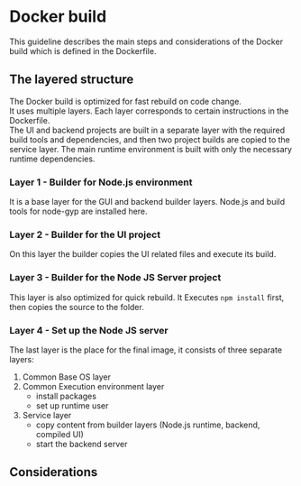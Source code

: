 # Docker build

This guideline describes the main steps and considerations of the Docker build which is defined
in the Dockerfile.

## The layered structure

The Docker build is optimized for fast rebuild on code change.\
It uses multiple layers. Each layer corresponds to certain instructions in the Dockerfile.\
The UI and backend projects are built in a separate layer
with the required build tools and dependencies, and then two project builds are copied to the service
layer. The main runtime environment is built with only the necessary runtime dependencies.

### Layer 1 - Builder for Node.js environment

It is a base layer for the GUI and backend builder layers. Node.js and build tools for node-gyp are
installed here.

### Layer 2 - Builder for the UI project

On this layer the builder copies the UI related files and execute its build.

### Layer 3 - Builder for the Node JS Server project

This layer is also optimized for quick rebuild. It Executes `npm install` first, then copies the
source to the folder.

### Layer 4 - Set up the Node JS server

The last layer is the place for the final image, it consists of three separate layers:

1. Common Base OS layer
2. Common Execution environment layer
   - install packages
   - set up runtime user
3. Service layer
   - copy content from builder layers (Node.js runtime, backend, compiled UI)
   - start the backend server

## Considerations
